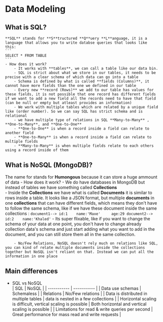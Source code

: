 # Data Modeling

## What is SQL?
    **SQL** stands for **S**tructured **Q**uery **L**anguage, it is a language that allows you to write databse queries that looks like this:
    ```
    SELECT * FROM TABLE
    ```
    - How does it work?
        - It works with **tables**, we can call a table like our data bin.
        - SQL is strict about what we store in our tables, it needs to be precise with a clear schema of which data can go into a table
        - Schema is defined by what is called **fields (Columns)**, it cannot have more fields than the one we defined in our table
        - Every new **record (Rows)** we add to our table has values for these fields, it is not possible that one record has different fields if we want to add a new field all the records need to have that field (can be null or empty but atleast provides an information)
        - We work with multiple tables which are related by a unique field like (order number). So we can say SQL has strict schema and is relational
        - we have multiple type of relations in SQL **Many-to-Many** , **One-to-Many**, and **One-to-One** 
        - **One-to-One** is when a record inside a field can relate to another field
        - **One-to-Many** is when a record inside a field can relate to multiple fields
        - **Many-to-Many** is when multiple fields relate to each others using a record inside of them



## What is NoSQL (MongoDB)?
The name for stands for **Humongous** because it can store a huge ammount of data
    - How does it work?
        - We do have databases in MongoDB but instead of tables we have something called **Collections** <br/>
        - Inside the **Collections** we have what is called **Documents** it is similar to rows inside a table. It looks like a JSON format, but multiple   **documents** in one **collections** that can have different fields, which means they don't have to follow the same schema, like if we have these document inside the same collections :
        ```
        document1--> id:1    name:'Maxe'     age:29
        document2--> id:2    name:'Khaled'
        ```
        - Its super flixable, like if you want to change the schema of your data at one point, you don't have to change already collection data's schema and just start adding what you want to add in the document, and you can still store them all in the same collection.

        - No/Few Relations, NoSQL doesn't rely much on relations like SQL, you can kind of relate multiple documents inside the collections together but NoSQL isn't reliant on that. Instead we can put all the information in one place 

## Main differences
- SQL vs NoSQL<br/>
    | SQL      | NoSQL |
    | ----------- | ----------- |
    | Data use schemas      | Schemaless       |
    | Relations   | No/Few relations        |
    | Data is distributed in multiple tables   | data is nested in a few collections        |
    | Horizontal scaling is difficult, vertical scaling is possible   | Both horizontal and vertical scaling is possible        |
    | Limitations for read & write queries per second   | Great performance for mass read and write requests        |


    